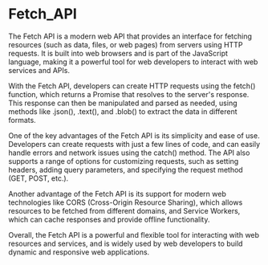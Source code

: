 # Fetch_API


The Fetch API is a modern web API that provides an interface for fetching resources (such as data, files, or web pages) from servers using HTTP requests. It is built into web browsers and is part of the JavaScript language, making it a powerful tool for web developers to interact with web services and APIs.

With the Fetch API, developers can create HTTP requests using the fetch() function, which returns a Promise that resolves to the server's response. This response can then be manipulated and parsed as needed, using methods like .json(), .text(), and .blob() to extract the data in different formats.

One of the key advantages of the Fetch API is its simplicity and ease of use. Developers can create requests with just a few lines of code, and can easily handle errors and network issues using the catch() method. The API also supports a range of options for customizing requests, such as setting headers, adding query parameters, and specifying the request method (GET, POST, etc.).

Another advantage of the Fetch API is its support for modern web technologies like CORS (Cross-Origin Resource Sharing), which allows resources to be fetched from different domains, and Service Workers, which can cache responses and provide offline functionality.

Overall, the Fetch API is a powerful and flexible tool for interacting with web resources and services, and is widely used by web developers to build dynamic and responsive web applications.